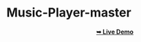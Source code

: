 # Music-Player-master

<div align="center">

<a href="https://sameerreddy213.github.io/Music-Player-master/"><strong>➥ Live Demo</strong></a>
</div>
